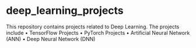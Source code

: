 # deep_learning_projects
This repository contains projects related to Deep Learning. The projects include • TensorFlow Projects • PyTorch Projects • Artificial Neural Network (ANN) • Deep Neural Network (DNN)

